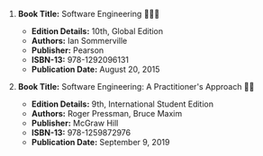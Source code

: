1. **Book Title:** Software Engineering  📒🔐✅
   - **Edition Details:** 10th, Global Edition
   - **Authors:** Ian Sommerville
   - **Publisher:** Pearson
   - **ISBN-13:** 978-1292096131
   - **Publication Date:** August 20, 2015

2. **Book Title:** Software Engineering: A Practitioner's Approach 📒🚫
   - **Edition Details:** 9th, International Student Edition
   - **Authors:** Roger Pressman, Bruce Maxim
   - **Publisher:** McGraw Hill
   - **ISBN-13:** 978-1259872976
   - **Publication Date:** September 9, 2019

